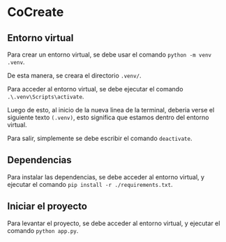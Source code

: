 # CoCreate

## Entorno virtual

Para crear un entorno virtual, se debe usar el comando `python -m venv .venv`.

De esta manera, se creara el directorio `.venv/`.

Para acceder al entorno virtual, se debe ejecutar el comando `.\.venv\Scripts\activate`.

Luego de esto, al inicio de la nueva linea de la terminal, deberia verse el siguiente texto `(.venv)`, esto significa que estamos dentro del entorno virtual.

Para salir, simplemente se debe escribir el comando `deactivate`.

## Dependencias

Para instalar las dependencias, se debe acceder al entorno virtual, y ejecutar el comando `pip install -r ./requirements.txt`.

## Iniciar el proyecto

Para levantar el proyecto, se debe acceder al entorno virtual, y ejecutar el comando `python app.py`.
